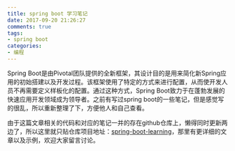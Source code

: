```yaml
---
title: spring boot 学习笔记
date: 2017-09-20 21:26:27
comments: true
tags:
- spring boot
categories:
- 编程
---
```


Spring Boot是由Pivotal团队提供的全新框架，其设计目的是用来简化新Spring应用的初始搭建以及开发过程。该框架使用了特定的方式来进行配置，从而使开发人员不再需要定义样板化的配置。通过这种方式，Spring Boot致力于在蓬勃发展的快速应用开发领域成为领导者。之前有写过spring boot的一些笔记，但是感觉写的很乱，所以重新整理了下，方便他人和自己查看。

<!--more-->

由于这篇文章相关的代码和对应的笔记一并的存在github仓库上，懒得同时更新两边了，所以这里就只贴仓库项目地址：[spring-boot-learning](https://github.com/wangleeyom/spring-boot-learning)，那里有更详细的文章以及示例，欢迎大家留言讨论。
